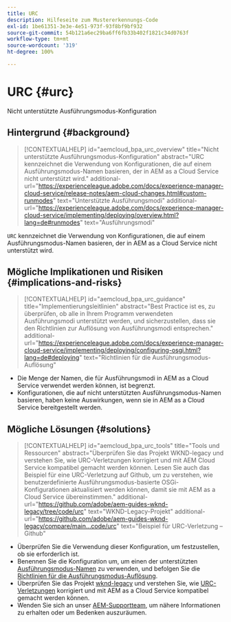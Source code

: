 ```yaml
---
title: URC
description: Hilfeseite zum Mustererkennungs-Code
exl-id: 1be61351-3e3e-4e51-973f-93f8bf9bf932
source-git-commit: 54b121a6ec29ba6ff6fb33b402f1821c34d0763f
workflow-type: tm+mt
source-wordcount: '319'
ht-degree: 100%

---
```


# URC {#urc}

Nicht unterstützte Ausführungsmodus-Konfiguration

## Hintergrund {#background}

>[!CONTEXTUALHELP]
>id="aemcloud_bpa_urc_overview"
>title="Nicht unterstützte Ausführungsmodus-Konfiguration"
>abstract="URC kennzeichnet die Verwendung von Konfigurationen, die auf einem Ausführungsmodus-Namen basieren, der in AEM as a Cloud Service nicht unterstützt wird."
>additional-url="https://experienceleague.adobe.com/docs/experience-manager-cloud-service/release-notes/aem-cloud-changes.html#custom-runmodes" text="Unterstützte Ausführungsmodi"
>additional-url="https://experienceleague.adobe.com/docs/experience-manager-cloud-service/implementing/deploying/overview.html?lang=de#runmodes" text="Ausführungsmodi"

`URC` kennzeichnet die Verwendung von Konfigurationen, die auf einem Ausführungsmodus-Namen basieren, der in AEM as a Cloud Service nicht unterstützt wird.

## Mögliche Implikationen und Risiken {#implications-and-risks}

>[!CONTEXTUALHELP]
>id="aemcloud_bpa_urc_guidance"
>title="Implementierungsleitlinien"
>abstract="Best Practice ist es, zu überprüfen, ob alle in Ihrem Programm verwendeten Ausführungsmodi unterstützt werden, und sicherzustellen, dass sie den Richtlinien zur Auflösung von Ausführungsmodi entsprechen."
>additional-url="https://experienceleague.adobe.com/docs/experience-manager-cloud-service/implementing/deploying/configuring-osgi.html?lang=de#deploying" text="Richtlinien für die Ausführungsmodus-Auflösung"

* Die Menge der Namen, die für Ausführungsmodi in AEM as a Cloud Service verwendet werden können, ist begrenzt.
* Konfigurationen, die auf nicht unterstützten Ausführungsmodus-Namen basieren, haben keine Auswirkungen, wenn sie in AEM as a Cloud Service bereitgestellt werden.

## Mögliche Lösungen {#solutions}

>[!CONTEXTUALHELP]
>id="aemcloud_bpa_urc_tools"
>title="Tools und Ressourcen"
>abstract="Überprüfen Sie das Projekt WKND-legacy und verstehen Sie, wie URC-Verletzungen korrigiert und mit AEM Cloud Service kompatibel gemacht werden können. Lesen Sie auch das Beispiel für eine URC-Verletzung auf Github, um zu verstehen, wie benutzerdefinierte Ausführungsmodus-basierte OSGi-Konfigurationen aktualisiert werden können, damit sie mit AEM as a Cloud Service übereinstimmen."
>additional-url="https://github.com/adobe/aem-guides-wknd-legacy/tree/code/urc" text="WKND-Legacy-Projekt"
>additional-url="https://github.com/adobe/aem-guides-wknd-legacy/compare/main...code/urc" text="Beispiel für URC-Verletzung – Github"

* Überprüfen Sie die Verwendung dieser Konfiguration, um festzustellen, ob sie erforderlich ist.
* Benennen Sie die Konfiguration um, um einen der unterstützten [Ausführungsmodus-Namen](https://experienceleague.adobe.com/docs/experience-manager-cloud-service/release-notes/aem-cloud-changes.html?lang=de#custom-runmodes) zu verwenden, und befolgen Sie die [Richtlinien für die Ausführungsmodus-Auflösung](https://experienceleague.adobe.com/docs/experience-manager-cloud-service/implementing/deploying/configuring-osgi.html?lang=de#runmode-resolution).
* Überprüfen Sie das Projekt [wknd-legacy](https://github.com/adobe/aem-guides-wknd-legacy/tree/code/urc) und verstehen Sie, wie [URC-Verletzungen](https://github.com/adobe/aem-guides-wknd-legacy/compare/main...code/urc) korrigiert und mit AEM as a Cloud Service kompatibel gemacht werden können.
* Wenden Sie sich an unser [AEM-Supportteam](https://helpx.adobe.com/de/enterprise/using/support-for-experience-cloud.html), um nähere Informationen zu erhalten oder um Bedenken auszuräumen.
